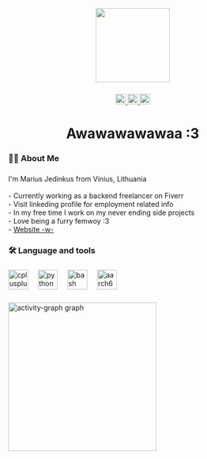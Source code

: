 <div align="center">
  <img height="150" src="https://avatars.githubusercontent.com/u/115104575?s=400&u=05457b9a5797dc73cb9fe29b7a07fed64392515e&v=4"  />
</div>

###

<div align="center">
  <a href="www.linkedin.com/in/marius-jedinkus-7067212a5" target="_blank">
    <img src="https://img.shields.io/static/v1?message=LinkedIn&logo=linkedin&label=&color=0077B5&logoColor=white&labelColor=&style=for-the-badge" height="21" alt="linkedin logo"  />
  </a>
  <a href="https://discord.com/channels/690893482218225735" target="_blank">
    <img src="https://img.shields.io/static/v1?message=Discord&logo=discord&label=&color=7289DA&logoColor=white&labelColor=&style=for-the-badge" height="21" alt="discord logo"  />
  </a>
  <a href="https://mail.google.com/mail/u/?authuser=marius.jedinkus@gmail.com" target="_blank">
    <img src="https://img.shields.io/static/v1?message=Gmail&logo=gmail&label=&color=D14836&logoColor=white&labelColor=&style=for-the-badge" height="21" alt="gmail logo"  />
  </a>
</div>

###

<h1 align="center">Awawawawawaa :3</h1>

###

<h3 align="left">👩‍💻  About Me</h3>

###

<p align="left">I'm Marius Jedinkus from Vinius, Lithuania<br><br>- Currently working as a backend freelancer on Fiverr<br>- Visit linkeding profile for employment related info<br>- In my free time I work on my never ending side projects<br>- Love being a furry femwoy :3<br>- <a href="https://portfolio-marius-jedinkus-projects.vercel.app/">Website -w-</a></p>

###

<p align="center"></p>

###

<h3 align="left">🛠 Language and tools</h3>

###

<div align="left">
  <img src="https://cdn.jsdelivr.net/gh/devicons/devicon/icons/cplusplus/cplusplus-original.svg" height="40" alt="cplusplus logo"  />
  <img width="12" />
  <img src="https://cdn.jsdelivr.net/gh/devicons/devicon/icons/python/python-original.svg" height="40" alt="python logo"  />
  <img width="12" />
  <img src="https://cdn.jsdelivr.net/gh/devicons/devicon/icons/bash/bash-original.svg" height="40" alt="bash logo"  />
  <img width="12" />
  <img src="https://cdn.jsdelivr.net/gh/devicons/devicon/icons/aarch64/aarch64-original.svg" height="40" alt="aarch64 logo"  />
</div>

###

###

<div align="left">
  <img src="https://github-readme-activity-graph.vercel.app/graph?username=zedMar65&radius=16&theme=react&area=true&order=5" height="300" alt="activity-graph graph"  />
</div>

###